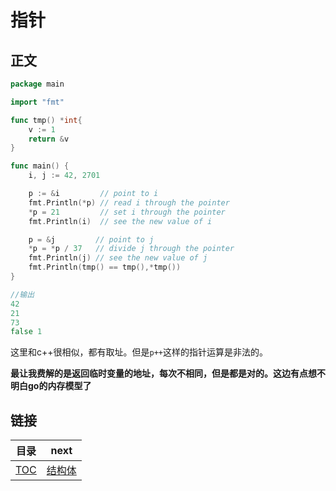 # 指针

## 正文

~~~go
package main

import "fmt"

func tmp() *int{
	v := 1
	return &v
}

func main() {
	i, j := 42, 2701

	p := &i         // point to i
	fmt.Println(*p) // read i through the pointer
	*p = 21         // set i through the pointer
	fmt.Println(i)  // see the new value of i

	p = &j         // point to j
	*p = *p / 37   // divide j through the pointer
	fmt.Println(j) // see the new value of j
	fmt.Println(tmp() == tmp(),*tmp())
}

//输出
42
21
73
false 1
~~~

这里和c++很相似，都有取址。但是`p++`这样的指针运算是非法的。

**最让我费解的是返回临时变量的地址，每次不相同，但是都是对的。这边有点想不明白go的内存模型了**

## 链接

| 目录 | next |
| --   |  --  |
| [TOC](../TOC.md) | [结构体](./sturct.md) |
